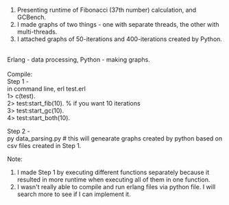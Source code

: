 1. Presenting runtime of Fibonacci (37th number) calculation, and GCBench.
2. I made graphs of two things - one with separate threads, the other with multi-threads.
3. I attached graphs of 50-iterations and 400-iterations created by Python.

<br />
Erlang - data processing, Python - making graphs.
<br />
<br />
Compile: <br />
Step 1 - <br />
in command line,  erl test.erl    <br />
1> c(test).  <br />
2> test:start_fib(10).   % if you want 10 iterations  <br />
3> test:start_gc(10).   <br />
4> test:start_both(10).  <br />

Step 2 - <br />
py data_parsing.py  # this will genearate graphs created by python based on csv files created in Step 1. <br />


Note: <br />
1. I made Step 1 by executing different functions separately because it resulted in more runtime when executing all of them in one function. <br />
2. I wasn't really able to compile and run erlang files via python file. I will search more to see if I can implement it. <br />
